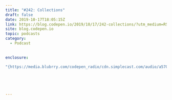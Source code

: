 ```yaml
---
title: "#242: Collections"
draft: false
date: 2019-10-17T18:05:15Z
link: https://blog.codepen.io/2019/10/17/242-collections/?utm_medium=RSS&utm_source=hune
site: blog.codepen.io
topic: podcasts
category:
  - Podcast
  
  
enclosure:

"{https://media.blubrry.com/codepen_radio/cdn.simplecast.com/audio/a57091/a570912b-55d0-4b6d-a6c2-123097b3faab/338567ae-9fe8-4720-8c4f-4ad8f4aab55b/codepenradio-242_tc.mp3 20135399 audio/mpeg}" 


 
  

---
```

